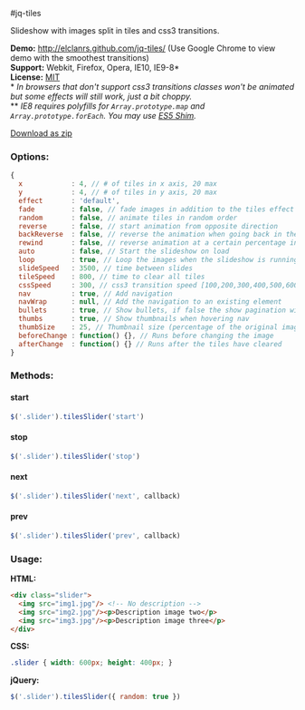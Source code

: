 #jq-tiles

Slideshow with images split in tiles and css3 transitions.

**Demo:** http://elclanrs.github.com/jq-tiles/ (Use Google Chrome to view demo with the smoothest transitions)  
**Support:** Webkit, Firefox, Opera, IE10, IE9-8*  
**License:** [MIT](http://en.wikipedia.org/wiki/MIT_License)  
\* _In browsers that don't support css3 transitions classes won't be animated but some effects will still work, just a bit choppy._  
\*\* _IE8 requires polyfills for `Array.prototype.map` and `Array.prototype.forEach`. You may use [ES5 Shim](https://github.com/kriskowal/es5-shim/)._  

[Download as zip](https://github.com/elclanrs/jq-tiles/raw/master/zip/jquery.tiles.zip)

### Options:
```javascript
{
  x            : 4, // # of tiles in x axis, 20 max
  y            : 4, // # of tiles in y axis, 20 max
  effect       : 'default',
  fade         : false, // fade images in addition to the tiles effect
  random       : false, // animate tiles in random order
  reverse      : false, // start animation from opposite direction
  backReverse  : false, // reverse the animation when going back in the slideshow (useful for some effects)
  rewind       : false, // reverse animation at a certain percentage in time
  auto         : false, // Start the slideshow on load
  loop         : true, // Loop the images when the slideshow is running
  slideSpeed   : 3500, // time between slides
  tileSpeed    : 800, // time to clear all tiles
  cssSpeed     : 300, // css3 transition speed [100,200,300,400,500,600,700,800,900,1000],
  nav          : true, // Add navigation
  navWrap      : null, // Add the navigation to an existing element
  bullets      : true, // Show bullets, if false the show pagination with numbers
  thumbs       : true, // Show thumbnails when hovering nav
  thumbSize    : 25, // Thumbnail size (percentage of the original image)
  beforeChange : function() {}, // Runs before changing the image
  afterChange  : function() {} // Runs after the tiles have cleared
}
```

### Methods:

#### start
```javascript
$('.slider').tilesSlider('start')
```

#### stop
```javascript
$('.slider').tilesSlider('stop')
```

#### next
```javascript
$('.slider').tilesSlider('next', callback)
```

#### prev
```javascript
$('.slider').tilesSlider('prev', callback)
```

### Usage:

**HTML:**
```html
<div class="slider">
  <img src="img1.jpg"/> <!-- No description -->
  <img src="img2.jpg"/><p>Description image two</p>
  <img src="img3.jpg"/><p>Description image three</p>
</div>
```

**CSS:**
```css
.slider { width: 600px; height: 400px; }
```

**jQuery:**
```javascript
$('.slider').tilesSlider({ random: true })
```



